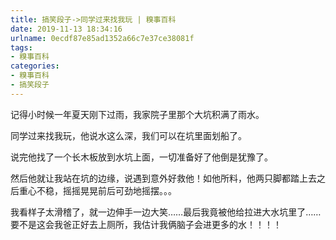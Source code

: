 ```yaml
---
title: 搞笑段子->同学过来找我玩 | 糗事百科
date: 2019-11-13 18:34:16
urlname: 0ecdf87e85ad1352a66c7e37ce38081f
tags: 
- 糗事百科
categories:
- 糗事百科
- 搞笑段子
---
```

记得小时候一年夏天刚下过雨，我家院子里那个大坑积满了雨水。

同学过来找我玩，他说水这么深，我们可以在坑里面划船了。

说完他找了一个长木板放到水坑上面，一切准备好了他倒是犹豫了。

然后他就让我站在坑的边缘，说遇到意外好救他！如他所料，他两只脚都踏上去之后重心不稳，摇摇晃晃前后可劲地摇摆。。。

我看样子太滑稽了，就一边伸手一边大笑……最后我竟被他给拉进大水坑里了……要不是这会我爸正好去上厕所，我估计我俩脑子会进更多的水！！！！


